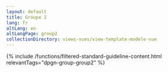 ```yaml
---
layout: default
title: Groupe 2
lang: fr
altLang: en
altLangPage: group2
collectionDirectory: views-vues/view-template-modele-vue
---
```


{% include /functions/filtered-standard-guideline-content.html relevantTags="dpgn-group-group2" %}
